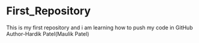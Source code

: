 # First_Repository
This is my first repository and i am learning how to push my code in GitHub
<br>
Author-Hardik Patel(Maulik Patel)

